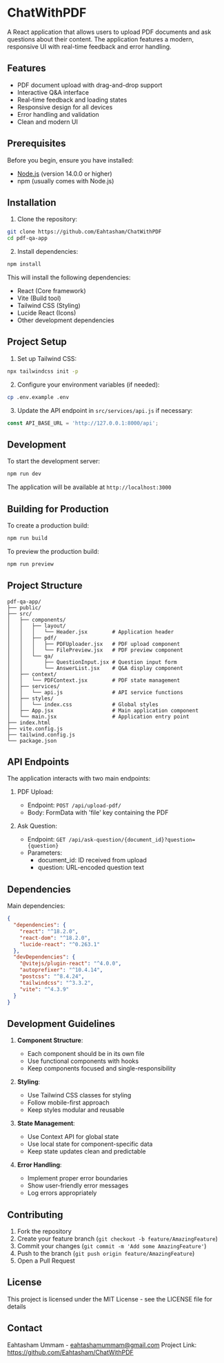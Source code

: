 # ChatWithPDF

A React application that allows users to upload PDF documents and ask questions about their content. The application features a modern, responsive UI with real-time feedback and error handling.

## Features

- PDF document upload with drag-and-drop support
- Interactive Q&A interface
- Real-time feedback and loading states
- Responsive design for all devices
- Error handling and validation
- Clean and modern UI

## Prerequisites

Before you begin, ensure you have installed:
- [Node.js](https://nodejs.org/) (version 14.0.0 or higher)
- npm (usually comes with Node.js)

## Installation

1. Clone the repository:
```bash
git clone https://github.com/Eahtasham/ChatWithPDF
cd pdf-qa-app
```

2. Install dependencies:
```bash
npm install
```

This will install the following dependencies:
- React (Core framework)
- Vite (Build tool)
- Tailwind CSS (Styling)
- Lucide React (Icons)
- Other development dependencies

## Project Setup

1. Set up Tailwind CSS:
```bash
npx tailwindcss init -p
```

2. Configure your environment variables (if needed):
```bash
cp .env.example .env
```

3. Update the API endpoint in `src/services/api.js` if necessary:
```javascript
const API_BASE_URL = 'http://127.0.0.1:8000/api';
```

## Development

To start the development server:

```bash
npm run dev
```

The application will be available at `http://localhost:3000`

## Building for Production

To create a production build:

```bash
npm run build
```

To preview the production build:

```bash
npm run preview
```

## Project Structure

```
pdf-qa-app/
├── public/
├── src/
│   ├── components/
│   │   ├── layout/
│   │   │   └── Header.jsx        # Application header
│   │   ├── pdf/
│   │   │   ├── PDFUploader.jsx   # PDF upload component
│   │   │   └── FilePreview.jsx   # PDF preview component
│   │   └── qa/
│   │       ├── QuestionInput.jsx # Question input form
│   │       └── AnswerList.jsx    # Q&A display component
│   ├── context/
│   │   └── PDFContext.jsx        # PDF state management
│   ├── services/
│   │   └── api.js                # API service functions
│   ├── styles/
│   │   └── index.css             # Global styles
│   ├── App.jsx                   # Main application component
│   └── main.jsx                  # Application entry point
├── index.html
├── vite.config.js
├── tailwind.config.js
└── package.json
```

## API Endpoints

The application interacts with two main endpoints:

1. PDF Upload:
   - Endpoint: `POST /api/upload-pdf/`
   - Body: FormData with 'file' key containing the PDF

2. Ask Question:
   - Endpoint: `GET /api/ask-question/{document_id}?question={question}`
   - Parameters: 
     - document_id: ID received from upload
     - question: URL-encoded question text

## Dependencies

Main dependencies:
```json
{
  "dependencies": {
    "react": "^18.2.0",
    "react-dom": "^18.2.0",
    "lucide-react": "^0.263.1"
  },
  "devDependencies": {
    "@vitejs/plugin-react": "^4.0.0",
    "autoprefixer": "^10.4.14",
    "postcss": "^8.4.24",
    "tailwindcss": "^3.3.2",
    "vite": "^4.3.9"
  }
}
```

## Development Guidelines

1. **Component Structure**: 
   - Each component should be in its own file
   - Use functional components with hooks
   - Keep components focused and single-responsibility

2. **Styling**:
   - Use Tailwind CSS classes for styling
   - Follow mobile-first approach
   - Keep styles modular and reusable

3. **State Management**:
   - Use Context API for global state
   - Use local state for component-specific data
   - Keep state updates clean and predictable

4. **Error Handling**:
   - Implement proper error boundaries
   - Show user-friendly error messages
   - Log errors appropriately

## Contributing

1. Fork the repository
2. Create your feature branch (`git checkout -b feature/AmazingFeature`)
3. Commit your changes (`git commit -m 'Add some AmazingFeature'`)
4. Push to the branch (`git push origin feature/AmazingFeature`)
5. Open a Pull Request

## License

This project is licensed under the MIT License - see the LICENSE file for details

## Contact

Eahtasham Ummam - eahtashamummam@gmail.com
Project Link: https://github.com/Eahtasham/ChatWithPDF